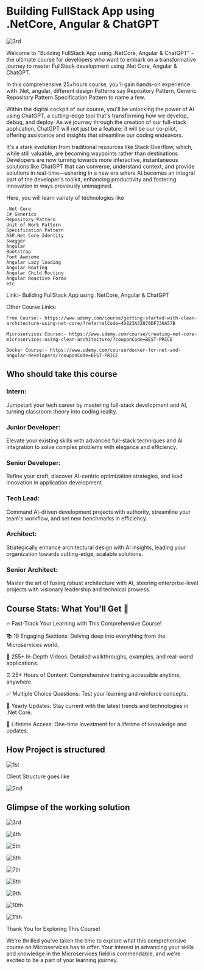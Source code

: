 # Building FullStack App using .NetCore, Angular & ChatGPT

![3rd](https://github.com/rahulsahay19/Blog-Images/assets/3886381/c69f610c-3ac4-4284-a338-0e64a95bbd0b)

Welcome to "Building FullStack App using .NetCore, Angular & ChatGPT" - the ultimate course for developers who want to embark on a transformative journey to master FullStack development using .Net Core, Angular & ChatGPT.

In this comprehensive 25+hours course, you'll gain hands-on experience with .Net, angular, different design Patterns say Repository Pattern, Generic Repository Pattern Specification Pattern to name a few. 

Within the digital cockpit of our course, you'll be unlocking the power of AI using ChatGPT, a cutting-edge tool that's transforming how we develop, debug, and deploy. As we journey through the creation of our full-stack application, ChatGPT will not just be a feature; it will be our co-pilot, offering assistance and insights that streamline our coding endeavors.
 
It's a stark evolution from traditional resources like Stack Overflow, which, while still valuable, are becoming waypoints rather than destinations. Developers are now turning towards more interactive, instantaneous solutions like ChatGPT that can converse, understand context, and provide solutions in real-time—ushering in a new era where AI becomes an integral part of the developer's toolkit, enhancing productivity and fostering innovation in ways previously unimagined.

Here, you will learn variety of technologies like

    .Net Core
    C# Generics
    Repository Pattern
    Unit of Work Pattern
    Specification Pattern
    ASP.Net Core Identity
    Swagger
    Angular
    Bootstrap
    Font Awesome
    Angular Lazy loading
    Angular Routing
    Angular Child Routing
    Angular Reactive Forms
    etc    

Link:- Building FullStack App using .NetCore, Angular & ChatGPT

Other Course Links:

    Free Course:- https://www.udemy.com/course/getting-started-with-clean-architecture-using-net-core/?referralCode=4D823A32070DF730A57B

    Microservices Course:- https://www.udemy.com/course/creating-net-core-microservices-using-clean-architecture/?couponCode=BEST-PRICE

    Docker Course:- https://www.udemy.com/course/docker-for-net-and-angular-developers/?couponCode=BEST-PRICE

## Who should take this course

### Intern:
Jumpstart your tech career by mastering full-stack development and AI, turning classroom theory into coding reality.

### Junior Developer:
Elevate your existing skills with advanced full-stack techniques and AI integration to solve complex problems with elegance and efficiency.

### Senior Developer:
Refine your craft, discover AI-centric optimization strategies, and lead innovation in application development.

### Tech Lead:
Command AI-driven development projects with authority, streamline your team's workflow, and set new benchmarks in efficiency.

### Architect:
Strategically enhance architectural design with AI insights, leading your organization towards cutting-edge, scalable solutions.

### Senior Architect:
Master the art of fusing robust architecture with AI, steering enterprise-level projects with visionary leadership and technical prowess.    

## Course Stats: What You'll Get 🚀
🔥 Fast-Track Your Learning with This Comprehensive Course!

📚 19 Engaging Sections: Delving deep into everything from the Microservices world.

🎥 255+ In-Depth Videos: Detailed walkthroughs, examples, and real-world applications.

⏰ 25+ Hours of Content: Comprehensive training accessible anytime, anywhere.

✅ Multiple Choice Questions: Test your learning and reinforce concepts.

🔄 Yearly Updates: Stay current with the latest trends and technologies in .Net Core.

🔑 Lifetime Access: One-time investment for a lifetime of knowledge and updates.



## How Project is structured 
![1st](https://github.com/rahulsahay19/Blog-Images/assets/3886381/57b5bec6-4892-4c2d-9a5e-31c8cb14519f)

Client Structure goes like

![2nd](https://github.com/rahulsahay19/Blog-Images/assets/3886381/a4594760-bf1a-40da-9c2f-9cf5894c15ca)

## Glimpse of the working solution

![3rd](https://github.com/rahulsahay19/Blog-Images/assets/3886381/c69f610c-3ac4-4284-a338-0e64a95bbd0b)

![4th](https://github.com/rahulsahay19/Blog-Images/assets/3886381/8642d507-a695-470b-97ec-e96a207affeb)

![5th](https://github.com/rahulsahay19/Blog-Images/assets/3886381/daab2fd5-9e98-490c-a1bf-fd5b160d488c)

![6th](https://github.com/rahulsahay19/Blog-Images/assets/3886381/e1443c57-7a16-4596-a64b-ec44758354de)

![7th](https://github.com/rahulsahay19/Blog-Images/assets/3886381/54debae5-e1c7-4ddf-825a-33117ba9710e)

![8th](https://github.com/rahulsahay19/Blog-Images/assets/3886381/194d8072-daa4-4a93-b4f4-1a523a9713ec)

![9th](https://github.com/rahulsahay19/Blog-Images/assets/3886381/f0dc8ae6-4188-48b7-8168-037666093379)

![10th](https://github.com/rahulsahay19/Blog-Images/assets/3886381/03646f2a-62d4-4cc3-97b9-f72991c197bf)

![11th](https://github.com/rahulsahay19/Blog-Images/assets/3886381/fae78bd1-0f5a-4ea7-a0a7-bcd605a000c8)

Thank You for Exploring This Course!

We're thrilled you've taken the time to explore what this comprehensive course on Microservices has to offer. Your interest in advancing your skills and knowledge in the Microservices field is commendable, and we're excited to be a part of your learning journey.